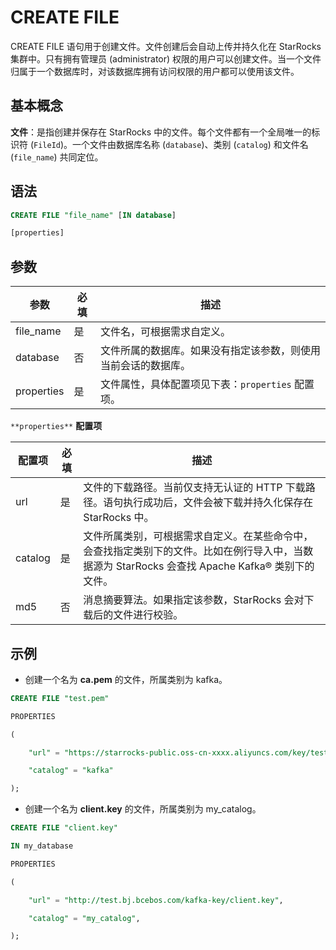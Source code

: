 # CREATE FILE

CREATE FILE 语句用于创建文件。文件创建后会自动上传并持久化在 StarRocks 集群中。只有拥有管理员 (administrator) 权限的用户可以创建文件。当一个文件归属于一个数据库时，对该数据库拥有访问权限的用户都可以使用该文件。

## 基本概念

**文件**：是指创建并保存在 StarRocks 中的文件。每个文件都有一个全局唯一的标识符 (`FileId`)。一个文件由数据库名称 (`database`)、类别 (`catalog`) 和文件名 (`file_name`) 共同定位。

## 语法

```SQL
CREATE FILE "file_name" [IN database]

[properties]
```

## 参数

| **参数**   | **必填** | **描述**                                                     |
| ---------- | -------- | ------------------------------------------------------------ |
| file_name  | 是       | 文件名，可根据需求自定义。                                   |
| database   | 否       | 文件所属的数据库。如果没有指定该参数，则使用当前会话的数据库。 |
| properties | 是       | 文件属性，具体配置项见下表：`properties` 配置项。            |

`**properties**` **配置项**

| **配置项** | **必填** | **描述**                                                     |
| ---------- | -------- | ------------------------------------------------------------ |
| url        | 是       | 文件的下载路径。当前仅支持无认证的 HTTP 下载路径。语句执行成功后，文件会被下载并持久化保存在 StarRocks 中。 |
| catalog    | 是       | 文件所属类别，可根据需求自定义。在某些命令中，会查找指定类别下的文件。比如在例行导入中，当数据源为 StarRocks 会查找 Apache Kafka® 类别下的文件。 |
| md5        | 否       | 消息摘要算法。如果指定该参数，StarRocks 会对下载后的文件进行校验。 |

## 示例

- 创建一个名为 **ca.pem** 的文件，所属类别为 kafka。

```SQL
CREATE FILE "test.pem"

PROPERTIES

(

    "url" = "https://starrocks-public.oss-cn-xxxx.aliyuncs.com/key/test.pem",

    "catalog" = "kafka"

);
```

- 创建一个名为 **client.key** 的文件，所属类别为 my_catalog。

```SQL
CREATE FILE "client.key"

IN my_database

PROPERTIES

(

    "url" = "http://test.bj.bcebos.com/kafka-key/client.key",

    "catalog" = "my_catalog",

);
```
